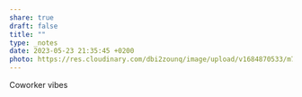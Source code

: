 ```yaml
---
share: true
draft: false
title: ""
type: _notes
date: 2023-05-23 21:35:45 +0200
photo: https://res.cloudinary.com/dbi2zounq/image/upload/v1684870533/m749matayjhjovxpzjsl.jpg
---
```


Coworker vibes
